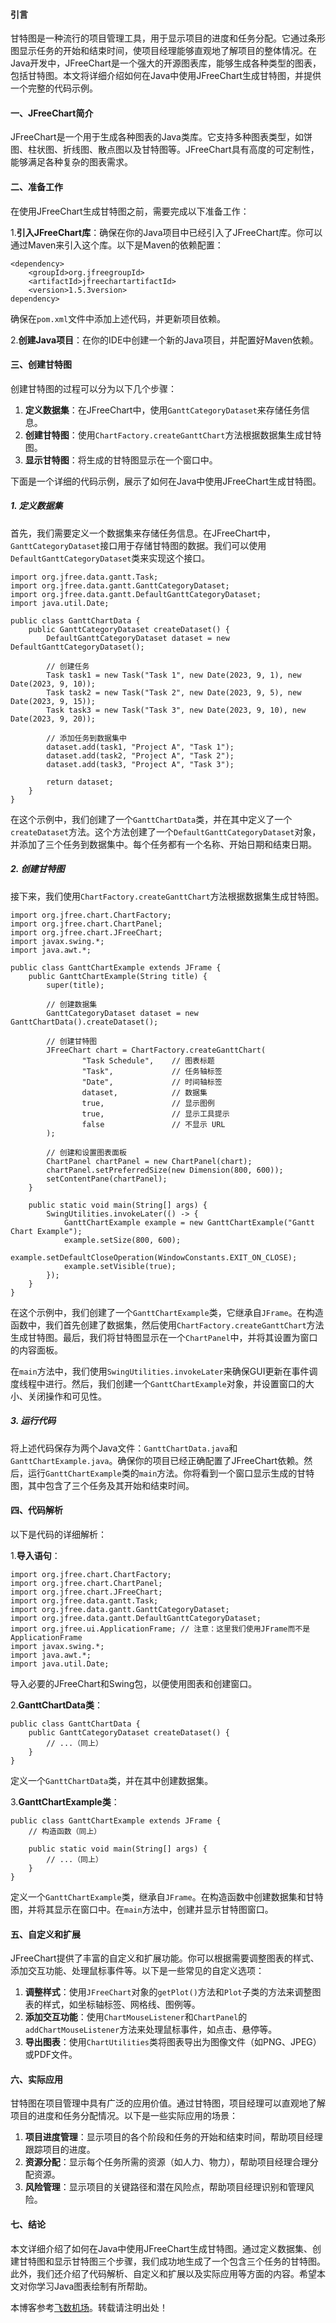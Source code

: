 
#### 引言


甘特图是一种流行的项目管理工具，用于显示项目的进度和任务分配。它通过条形图显示任务的开始和结束时间，使项目经理能够直观地了解项目的整体情况。在Java开发中，JFreeChart是一个强大的开源图表库，能够生成各种类型的图表，包括甘特图。本文将详细介绍如何在Java中使用JFreeChart生成甘特图，并提供一个完整的代码示例。


#### 一、JFreeChart简介


JFreeChart是一个用于生成各种图表的Java类库。它支持多种图表类型，如饼图、柱状图、折线图、散点图以及甘特图等。JFreeChart具有高度的可定制性，能够满足各种复杂的图表需求。


#### 二、准备工作


在使用JFreeChart生成甘特图之前，需要完成以下准备工作：


1\.**引入JFreeChart库**：确保在你的Java项目中已经引入了JFreeChart库。你可以通过Maven来引入这个库。以下是Maven的依赖配置：



```
<dependency>
    <groupId>org.jfreegroupId>
    <artifactId>jfreechartartifactId>
    <version>1.5.3version> 
dependency>

```

确保在`pom.xml`文件中添加上述代码，并更新项目依赖。


2\.**创建Java项目**：在你的IDE中创建一个新的Java项目，并配置好Maven依赖。


#### 三、创建甘特图


创建甘特图的过程可以分为以下几个步骤：


1. **定义数据集**：在JFreeChart中，使用`GanttCategoryDataset`来存储任务信息。
2. **创建甘特图**：使用`ChartFactory.createGanttChart`方法根据数据集生成甘特图。
3. **显示甘特图**：将生成的甘特图显示在一个窗口中。


下面是一个详细的代码示例，展示了如何在Java中使用JFreeChart生成甘特图。


##### 1\. 定义数据集


首先，我们需要定义一个数据集来存储任务信息。在JFreeChart中，`GanttCategoryDataset`接口用于存储甘特图的数据。我们可以使用`DefaultGanttCategoryDataset`类来实现这个接口。



```
import org.jfree.data.gantt.Task;
import org.jfree.data.gantt.GanttCategoryDataset;
import org.jfree.data.gantt.DefaultGanttCategoryDataset;
import java.util.Date;
 
public class GanttChartData {
    public GanttCategoryDataset createDataset() {
        DefaultGanttCategoryDataset dataset = new DefaultGanttCategoryDataset();
 
        // 创建任务
        Task task1 = new Task("Task 1", new Date(2023, 9, 1), new Date(2023, 9, 10));
        Task task2 = new Task("Task 2", new Date(2023, 9, 5), new Date(2023, 9, 15));
        Task task3 = new Task("Task 3", new Date(2023, 9, 10), new Date(2023, 9, 20));
 
        // 添加任务到数据集中
        dataset.add(task1, "Project A", "Task 1");
        dataset.add(task2, "Project A", "Task 2");
        dataset.add(task3, "Project A", "Task 3");
 
        return dataset;
    }
}

```

在这个示例中，我们创建了一个`GanttChartData`类，并在其中定义了一个`createDataset`方法。这个方法创建了一个`DefaultGanttCategoryDataset`对象，并添加了三个任务到数据集中。每个任务都有一个名称、开始日期和结束日期。


##### 2\. 创建甘特图


接下来，我们使用`ChartFactory.createGanttChart`方法根据数据集生成甘特图。



```
import org.jfree.chart.ChartFactory;
import org.jfree.chart.ChartPanel;
import org.jfree.chart.JFreeChart;
import javax.swing.*;
import java.awt.*;
 
public class GanttChartExample extends JFrame {
    public GanttChartExample(String title) {
        super(title);
 
        // 创建数据集
        GanttCategoryDataset dataset = new GanttChartData().createDataset();
 
        // 创建甘特图
        JFreeChart chart = ChartFactory.createGanttChart(
                "Task Schedule",    // 图表标题
                "Task",             // 任务轴标签
                "Date",             // 时间轴标签
                dataset,            // 数据集
                true,               // 显示图例
                true,               // 显示工具提示
                false               // 不显示 URL
        );
 
        // 创建和设置图表面板
        ChartPanel chartPanel = new ChartPanel(chart);
        chartPanel.setPreferredSize(new Dimension(800, 600));
        setContentPane(chartPanel);
    }
 
    public static void main(String[] args) {
        SwingUtilities.invokeLater(() -> {
            GanttChartExample example = new GanttChartExample("Gantt Chart Example");
            example.setSize(800, 600);
            example.setDefaultCloseOperation(WindowConstants.EXIT_ON_CLOSE);
            example.setVisible(true);
        });
    }
}

```

在这个示例中，我们创建了一个`GanttChartExample`类，它继承自`JFrame`。在构造函数中，我们首先创建了数据集，然后使用`ChartFactory.createGanttChart`方法生成甘特图。最后，我们将甘特图显示在一个`ChartPanel`中，并将其设置为窗口的内容面板。


在`main`方法中，我们使用`SwingUtilities.invokeLater`来确保GUI更新在事件调度线程中进行。然后，我们创建一个`GanttChartExample`对象，并设置窗口的大小、关闭操作和可见性。


##### 3\. 运行代码


将上述代码保存为两个Java文件：`GanttChartData.java`和`GanttChartExample.java`。确保你的项目已经正确配置了JFreeChart依赖。然后，运行`GanttChartExample`类的`main`方法。你将看到一个窗口显示生成的甘特图，其中包含了三个任务及其开始和结束时间。


#### 四、代码解析


以下是代码的详细解析：


1\.**导入语句**：



```
import org.jfree.chart.ChartFactory;
import org.jfree.chart.ChartPanel;
import org.jfree.chart.JFreeChart;
import org.jfree.data.gantt.Task;
import org.jfree.data.gantt.GanttCategoryDataset;
import org.jfree.data.gantt.DefaultGanttCategoryDataset;
import org.jfree.ui.ApplicationFrame; // 注意：这里我们使用JFrame而不是ApplicationFrame
import javax.swing.*;
import java.awt.*;
import java.util.Date;

```

导入必要的JFreeChart和Swing包，以便使用图表和创建窗口。


2\.**GanttChartData类**：



```
public class GanttChartData {
    public GanttCategoryDataset createDataset() {
        // ...（同上）
    }
}

```

定义一个`GanttChartData`类，并在其中创建数据集。


3\.**GanttChartExample类**：



```
public class GanttChartExample extends JFrame {
    // 构造函数（同上）
 
    public static void main(String[] args) {
        // ...（同上）
    }
}

```

定义一个`GanttChartExample`类，继承自`JFrame`。在构造函数中创建数据集和甘特图，并将其显示在窗口中。在`main`方法中，创建并显示甘特图窗口。


#### 五、自定义和扩展


JFreeChart提供了丰富的自定义和扩展功能。你可以根据需要调整图表的样式、添加交互功能、处理鼠标事件等。以下是一些常见的自定义选项：


1. **调整样式**：使用`JFreeChart`对象的`getPlot()`方法和`Plot`子类的方法来调整图表的样式，如坐标轴标签、网格线、图例等。
2. **添加交互功能**：使用`ChartMouseListener`和`ChartPanel`的`addChartMouseListener`方法来处理鼠标事件，如点击、悬停等。
3. **导出图表**：使用`ChartUtilities`类将图表导出为图像文件（如PNG、JPEG）或PDF文件。


#### 六、实际应用


甘特图在项目管理中具有广泛的应用价值。通过甘特图，项目经理可以直观地了解项目的进度和任务分配情况。以下是一些实际应用的场景：


1. **项目进度管理**：显示项目的各个阶段和任务的开始和结束时间，帮助项目经理跟踪项目的进度。
2. **资源分配**：显示每个任务所需的资源（如人力、物力），帮助项目经理合理分配资源。
3. **风险管理**：显示项目的关键路径和潜在风险点，帮助项目经理识别和管理风险。


#### 七、结论


本文详细介绍了如何在Java中使用JFreeChart生成甘特图。通过定义数据集、创建甘特图和显示甘特图三个步骤，我们成功地生成了一个包含三个任务的甘特图。此外，我们还介绍了代码解析、自定义和扩展以及实际应用等方面的内容。希望本文对你学习Java图表绘制有所帮助。


 本博客参考[飞数机场](https://ze16.com)。转载请注明出处！
